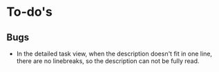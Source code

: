 # To-do's

## Bugs

* In the detailed task view, when the description doesn't fit in one line, there are no linebreaks, so the description can not be fully read.
